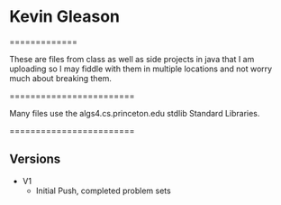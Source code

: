<h1>Kevin Gleason</h1>
=============

<p>These are files from class as well as side projects in java that I am uploading so I may fiddle with them in multiple locations and not worry much about breaking them.</p>
========================
<p>Many files use the algs4.cs.princeton.edu stdlib Standard Libraries.</p>
========================
<h2>Versions</h2>
<ul>
	<li>V1
	<ul>
	<li>Initial Push, completed problem sets</li>
	</ul>
	</li>
</ul>